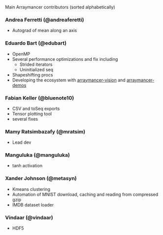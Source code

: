Main Arraymancer contributors (sorted alphabetically)

### Andrea Ferretti (@andreaferetti)
  - Autograd of mean along an axis

### Eduardo Bart (@edubart)
  - OpenMP
  - Several performance optimizations and fix including
    - Strided iterators
    - Uninitialized seq
  - Shapeshifting procs
  - Developing the ecosystem with [arraymancer-vision](https://github.com/edubart/arraymancer-vision) and [arraymancer-demos](https://github.com/edubart/arraymancer-demos)

### Fabian Keller (@bluenote10)
  - CSV and toSeq exports
  - Tensor plotting tool
  - several fixes

### Mamy Ratsimbazafy (@mratsim)
  - Lead dev

### Manguluka (@manguluka)
  - tanh activation

### Xander Johnson (@metasyn)
  - Kmeans clustering
  - Automation of MNIST download, caching and reading from compressed gzip
  - IMDB dataset loader

### Vindaar (@vindaar)
  - HDF5
